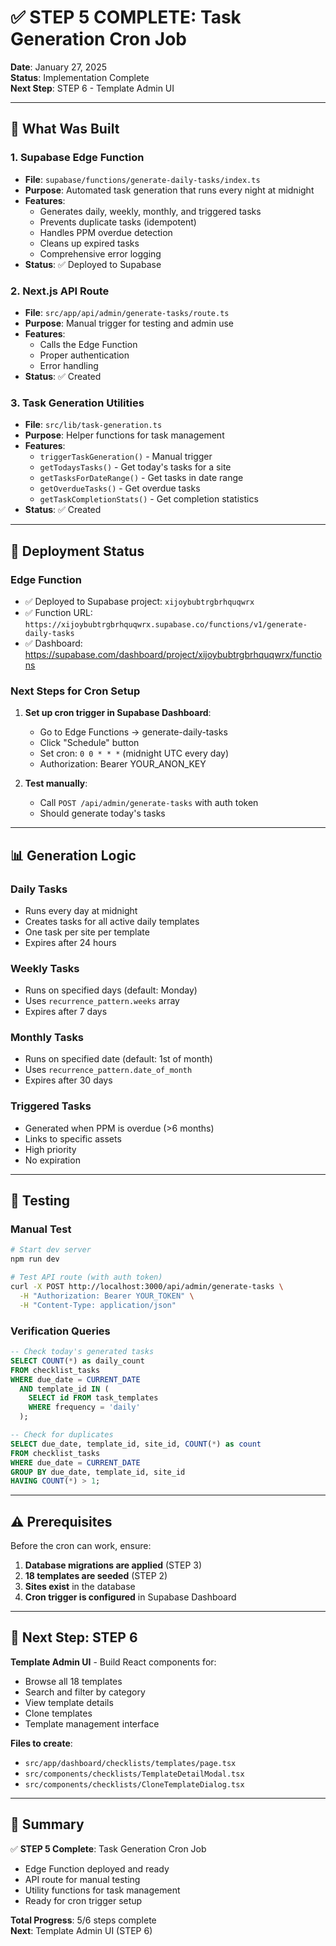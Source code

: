 # ✅ STEP 5 COMPLETE: Task Generation Cron Job

**Date**: January 27, 2025  
**Status**: Implementation Complete  
**Next Step**: STEP 6 - Template Admin UI

---

## 🎯 What Was Built

### 1. Supabase Edge Function
- **File**: `supabase/functions/generate-daily-tasks/index.ts`
- **Purpose**: Automated task generation that runs every night at midnight
- **Features**:
  - Generates daily, weekly, monthly, and triggered tasks
  - Prevents duplicate tasks (idempotent)
  - Handles PPM overdue detection
  - Cleans up expired tasks
  - Comprehensive error logging
- **Status**: ✅ Deployed to Supabase

### 2. Next.js API Route
- **File**: `src/app/api/admin/generate-tasks/route.ts`
- **Purpose**: Manual trigger for testing and admin use
- **Features**:
  - Calls the Edge Function
  - Proper authentication
  - Error handling
- **Status**: ✅ Created

### 3. Task Generation Utilities
- **File**: `src/lib/task-generation.ts`
- **Purpose**: Helper functions for task management
- **Features**:
  - `triggerTaskGeneration()` - Manual trigger
  - `getTodaysTasks()` - Get today's tasks for a site
  - `getTasksForDateRange()` - Get tasks in date range
  - `getOverdueTasks()` - Get overdue tasks
  - `getTaskCompletionStats()` - Get completion statistics
- **Status**: ✅ Created

---

## 🚀 Deployment Status

### Edge Function
- ✅ Deployed to Supabase project: `xijoybubtrgbrhquqwrx`
- ✅ Function URL: `https://xijoybubtrgbrhquqwrx.supabase.co/functions/v1/generate-daily-tasks`
- ✅ Dashboard: https://supabase.com/dashboard/project/xijoybubtrgbrhquqwrx/functions

### Next Steps for Cron Setup
1. **Set up cron trigger in Supabase Dashboard**:
   - Go to Edge Functions → generate-daily-tasks
   - Click "Schedule" button
   - Set cron: `0 0 * * *` (midnight UTC every day)
   - Authorization: Bearer YOUR_ANON_KEY

2. **Test manually**:
   - Call `POST /api/admin/generate-tasks` with auth token
   - Should generate today's tasks

---

## 📊 Generation Logic

### Daily Tasks
- Runs every day at midnight
- Creates tasks for all active daily templates
- One task per site per template
- Expires after 24 hours

### Weekly Tasks
- Runs on specified days (default: Monday)
- Uses `recurrence_pattern.weeks` array
- Expires after 7 days

### Monthly Tasks
- Runs on specified date (default: 1st of month)
- Uses `recurrence_pattern.date_of_month`
- Expires after 30 days

### Triggered Tasks
- Generated when PPM is overdue (>6 months)
- Links to specific assets
- High priority
- No expiration

---

## 🧪 Testing

### Manual Test
```bash
# Start dev server
npm run dev

# Test API route (with auth token)
curl -X POST http://localhost:3000/api/admin/generate-tasks \
  -H "Authorization: Bearer YOUR_TOKEN" \
  -H "Content-Type: application/json"
```

### Verification Queries
```sql
-- Check today's generated tasks
SELECT COUNT(*) as daily_count
FROM checklist_tasks
WHERE due_date = CURRENT_DATE
  AND template_id IN (
    SELECT id FROM task_templates
    WHERE frequency = 'daily'
  );

-- Check for duplicates
SELECT due_date, template_id, site_id, COUNT(*) as count
FROM checklist_tasks
WHERE due_date = CURRENT_DATE
GROUP BY due_date, template_id, site_id
HAVING COUNT(*) > 1;
```

---

## ⚠️ Prerequisites

Before the cron can work, ensure:
1. **Database migrations are applied** (STEP 3)
2. **18 templates are seeded** (STEP 2)
3. **Sites exist** in the database
4. **Cron trigger is configured** in Supabase Dashboard

---

## 🎯 Next Step: STEP 6

**Template Admin UI** - Build React components for:
- Browse all 18 templates
- Search and filter by category
- View template details
- Clone templates
- Template management interface

**Files to create**:
- `src/app/dashboard/checklists/templates/page.tsx`
- `src/components/checklists/TemplateDetailModal.tsx`
- `src/components/checklists/CloneTemplateDialog.tsx`

---

## 📝 Summary

✅ **STEP 5 Complete**: Task Generation Cron Job  
- Edge Function deployed and ready
- API route for manual testing
- Utility functions for task management
- Ready for cron trigger setup

**Total Progress**: 5/6 steps complete  
**Next**: Template Admin UI (STEP 6)
